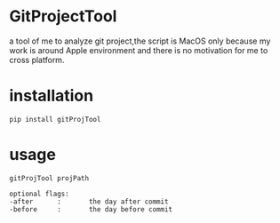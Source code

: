 # GitProjectTool
a tool of me to analyze git project,the script is MacOS only because my work is around Apple environment and there is no motivation for me to cross platform. 

# installation
```
pip install gitProjTool
```

# usage
```
gitProjTool projPath

optional flags:
-after      :       the day after commit
-before     :       the day before commit
```